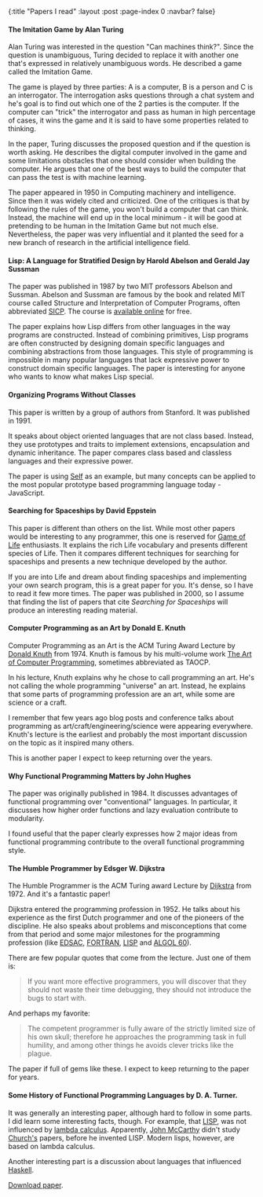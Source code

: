 {:title "Papers I read"
 :layout :post
 :page-index 0
 :navbar? false}

#### The Imitation Game by Alan Turing

Alan Turing was interested in the question "Can machines think?". Since the
question is unambiguous, Turing decided to replace it with another one that's
expressed in relatively unambiguous words. He described a game called the
Imitation Game.

The game is played by three parties: A is a computer, B is a person and C is an
interrogator. The interrogation asks questions through a chat system and he's
goal is to find out which one of the 2 parties is the computer. If the computer
can "trick" the interrogator and pass as human in high percentage of cases, it
wins the game and it is said to have some properties related to thinking.

In the paper, Turing discusses the proposed question and if the question is
worth asking. He describes the digital computer involved in the game and some
limitations obstacles that one should consider when building the computer. He
argues that one of the best ways to build the computer that can pass the test is
with machine learning.

The paper appeared in 1950 in Computing machinery and intelligence. Since then
it was widely cited and criticized. One of the critiques is that by following
the rules of the game, you won't build a computer that can think. Instead, the
machine will end up in the local minimum - it will be good at pretending to be
human in the Imitation Game but not much else. Nevertheless, the paper was very
influential and it planted the seed for a new branch of research in the
artificial intelligence field.

#### Lisp: A Language for Stratified Design by Harold Abelson and Gerald Jay Sussman

The paper was published in 1987 by two MIT professors Abelson and Sussman.
Abelson and Sussman are famous by the book and related MIT course called
Structure and Interpretation of Computer Programs, often abbreviated
[SICP](https://en.wikipedia.org/wiki/Structure_and_Interpretation_of_Computer_Programs).
The course is [available online](https://www.youtube.com/watch?v=2Op3QLzMgSY) for free.

The paper explains how Lisp differs from other languages in the way programs are
constructed. Instead of combining primitives, Lisp programs are often
constructed by designing domain specific languages and combining abstractions
from those languages. This style of programming is impossible in many popular
languages that lack expressive power to construct domain specific languages. The
paper is interesting for anyone who wants to know what makes Lisp special.

#### Organizing Programs Without Classes

This paper is written by a group of authors from Stanford. It was published in
1991.

It speaks about object oriented languages that are not class based. Instead,
they use prototypes and traits to implement extensions, encapsulation and
dynamic inheritance. The paper compares class based and classless languages and
their expressive power.

The paper is using
[Self](https://en.wikipedia.org/wiki/Self_%28programming_language%29) as an
example, but many concepts can be applied to the most popular prototype based
programming language today - JavaScript.

#### Searching for Spaceships by David Eppstein

This paper is different than others on the list. While most other papers would be
interesting to any programmer, this one is reserved for
[Game of Life](https://en.wikipedia.org/wiki/The_Game_of_Life) enthusiasts. It
explains the rich Life vocabulary and presents different species of Life. Then it
compares different techniques for searching for spaceships and presents a new
technique developed by the author.

If you are into Life and dream about finding spaceships and implementing your
own search program, this is a great paper for you. It's dense, so I have to read
it few more times. The paper was published in 2000, so I assume that finding the
list of papers that cite *Searching for Spaceships* will produce an interesting
reading material.

#### Computer Programming as an Art by Donald E. Knuth

Computer Programming as an Art is the ACM Turing Award Lecture by
[Donald Knuth](https://en.wikipedia.org/wiki/Donald_Knuth) from 1974. Knuth is
famous by his multi-volume work
[The Art of Computer Programming](https://en.wikipedia.org/wiki/The_Art_of_Computer_Programming),
sometimes abbreviated as TAOCP.

In his lecture, Knuth explains why he chose to call programming an art. He's not
calling the whole programming "universe" an art. Instead, he explains that some
parts of programming profession are an art, while some are science or a craft.

I remember that few years ago blog posts and conference talks about programming
as art/craft/engineering/science were appearing everywhere. Knuth's lecture is
the earliest and probably the most important discussion on the topic as it
inspired many others.

This is another paper I expect to keep returning over the years.

#### Why Functional Programming Matters by John Hughes

The paper was originally published in 1984. It discusses advantages of
functional programming over "conventional" languages. In particular, it
discusses how higher order functions and lazy evaluation contribute to
modularity.

I found useful that the paper clearly expresses how 2 major ideas from
functional programming contribute to the overall functional programming style.

#### The Humble Programmer by Edsger W. Dijkstra

The Humble Programmer is the ACM Turing award Lecture by
[Dijkstra](https://en.wikipedia.org/wiki/Edsger_W._Dijkstra) from 1972. And it's
a fantastic paper!

Dijkstra entered the programming profession in 1952. He talks about his
experience as the first Dutch programmer and one of the pioneers of the
discipline. He also speaks about problems and misconceptions that come from that
period and some major milestones for the programming profession (like
[EDSAC](https://en.wikipedia.org/wiki/Electronic_delay_storage_automatic_calculator),
[FORTRAN](https://en.wikipedia.org/wiki/Fortran),
[LISP](https://en.wikipedia.org/wiki/Lisp_%28programming_language%29) and
[ALGOL 60](https://en.wikipedia.org/wiki/ALGOL_60)).

There are few popular quotes that come from the lecture. Just one of them is:

> If you want more effective programmers, you will discover that they should not
waste their time debugging, they should not introduce the bugs to start with.

And perhaps my favorite:

> The competent programmer is fully aware of the strictly limited size of his
own skull; therefore he approaches the programming task in full humility, and
among other things he avoids clever tricks like the plague.

The paper if full of gems like these. I expect to keep returning to the paper
for years.

#### Some History of Functional Programming Languages by D. A. Turner.

It was generally an interesting paper, although hard to follow
in some parts. I did learn some interesting facts, though. For example, that
[LISP](https://en.wikipedia.org/wiki/Lisp_%28programming_language%29), was not
influenced by [lambda calculus](https://en.wikipedia.org/wiki/Lambda_calculus).
Apparently, [John McCarthy](https://en.wikipedia.org/wiki/John_McCarthy_%28computer_scientist%29)
didn't study [Church's](https://en.wikipedia.org/wiki/Alonzo_Church) papers,
before he invented LISP. Modern lisps, however, are based on lambda calculus.

Another interesting part is a discussion about languages that influenced
[Haskell](https://en.wikipedia.org/wiki/Haskell_%28programming_language%29).

[Download paper](https://www.cs.kent.ac.uk/people/staff/dat/tfp12/tfp12.pdf).

